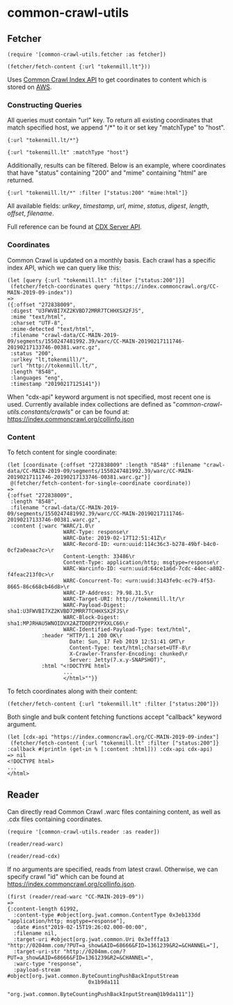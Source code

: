 # common-crawl-utils

## Fetcher

```
(require '[common-crawl-utils.fetcher :as fetcher])

(fetcher/fetch-content {:url "tokenmill.lt"}))
```

Uses [Common Crawl Index API](https://index.commoncrawl.org/) to get
coordinates to content which is stored on
[AWS](https://registry.opendata.aws/commoncrawl/).

### Constructing Queries

All queries must contain "url" key. To return all existing coordinates
that match specified host, we append "/*" to it or set key "matchType"
to "host".

```
{:url "tokenmill.lt/*"}

{:url "tokenmill.lt" :matchType "host"}
```

Additionally, results can be filtered. Below is an example, where
coordinates that have "status" containing "200" and "mime" containing
"html" are returned.

```
{:url "tokenmill.lt/*" :filter ["status:200" "mime:html"]}
```

All available fields: *urlkey*, *timestamp*, *url*, *mime*, *status*,
*digest*, *length*, *offset*, *filename*.

Full reference can be found at
[CDX Server API](https://github.com/webrecorder/pywb/wiki/CDX-Server-API).

### Coordinates

Common Crawl is updated on a monthly basis. Each crawl has a specific
index API, which we can query like this:

```
(let [query {:url "tokenmill.lt" :filter ["status:200"]}]
 (fetcher/fetch-coordinates query "https://index.commoncrawl.org/CC-MAIN-2019-09-index"))
=>
({:offset "272838009",
 :digest "U3FWVBI7XZ2KVBD72MRR7TCHHXSX2FJS",
 :mime "text/html",
 :charset "UTF-8",
 :mime-detected "text/html",
 :filename "crawl-data/CC-MAIN-2019-09/segments/1550247481992.39/warc/CC-MAIN-20190217111746-20190217133746-00381.warc.gz",
 :status "200",
 :urlkey "lt,tokenmill)/",
 :url "http://tokenmill.lt/",
 :length "8548",
 :languages "eng",
 :timestamp "20190217125141"})
```

When "cdx-api" keyword argument is not specified, most recent one is
used. Currently available index collections are defined as
"*common-crawl-utils.constants/crawls*" or can be found at:
https://index.commoncrawl.org/collinfo.json

### Content

To fetch content for single coordinate:

```
(let [coordinate {:offset "272838009" :length "8548" :filename "crawl-data/CC-MAIN-2019-09/segments/1550247481992.39/warc/CC-MAIN-20190217111746-20190217133746-00381.warc.gz"}]
 @(fetcher/fetch-content-for-single-coordinate coordinate))
=>
{:offset "272838009",
 :length "8548",
 :filename "crawl-data/CC-MAIN-2019-09/segments/1550247481992.39/warc/CC-MAIN-20190217111746-20190217133746-00381.warc.gz",
 :content {:warc "WARC/1.0\r
                  WARC-Type: response\r
                  WARC-Date: 2019-02-17T12:51:41Z\r
                  WARC-Record-ID: <urn:uuid:114c36c3-b278-49bf-b4c0-0cf2a0eaac7c>\r
                  Content-Length: 33486\r
                  Content-Type: application/http; msgtype=response\r
                  WARC-Warcinfo-ID: <urn:uuid:64ce1a6d-7cdc-44ec-a802-f4feac213f0c>\r
                  WARC-Concurrent-To: <urn:uuid:3143fe9c-ec79-4f53-8665-86c668cb46d8>\r
                  WARC-IP-Address: 79.98.31.5\r
                  WARC-Target-URI: http://tokenmill.lt/\r
                  WARC-Payload-Digest: sha1:U3FWVBI7XZ2KVBD72MRR7TCHHXSX2FJS\r
                  WARC-Block-Digest: sha1:MPJRHAU5WNOIDVX2AZTDOEP2YPXXLC66\r
                  WARC-Identified-Payload-Type: text/html",
           :header "HTTP/1.1 200 OK\r
                    Date: Sun, 17 Feb 2019 12:51:41 GMT\r
                    Content-Type: text/html;charset=UTF-8\r
                    X-Crawler-Transfer-Encoding: chunked\r
                    Server: Jetty(7.x.y-SNAPSHOT)",
           :html "<!DOCTYPE html>
                  ...
                  </html>""}}
```

To fetch coordinates along with their content:

```
(fetcher/fetch-content {:url "tokenmill.lt" :filter ["status:200"]})
```

Both single and bulk content fetching functions accept "callback"
keyword argument.

```
(let [cdx-api "https://index.commoncrawl.org/CC-MAIN-2019-09-index"]
 (fetcher/fetch-content {:url "tokenmill.lt" :filter ["status:200"]} :callback #(println (get-in % [:content :html])) :cdx-api cdx-api)
=> nil
<!DOCTYPE html>
...
</html>
```

## Reader

Can directly read Common Crawl .warc files containing content, as well
as .cdx files containing coordinates.

```
(require '[common-crawl-utils.reader :as reader])

(reader/read-warc)

(reader/read-cdx)
```

If no arguments are specified, reads from latest crawl. Otherwise, we
can specify crawl "id" which can be found at
https://index.commoncrawl.org/collinfo.json.

```
(first (reader/read-warc "CC-MAIN-2019-09"))
=>
{:content-length 61992,
  :content-type #object[org.jwat.common.ContentType 0x3eb133dd "application/http; msgtype=response"],
  :date #inst"2019-02-15T19:26:02.000-00:00",
  :filename nil,
  :target-uri #object[org.jwat.common.Uri 0x3efffa13 "http://0204mm.com/?PUT=a_show&AID=68666&FID=1361239&R2=&CHANNEL="],
  :target-uri-str "http://0204mm.com/?PUT=a_show&AID=68666&FID=1361239&R2=&CHANNEL=",
  :warc-type "response",
  :payload-stream #object[org.jwat.common.ByteCountingPushBackInputStream
                          0x1b9da111
                          "org.jwat.common.ByteCountingPushBackInputStream@1b9da111"]}
```
